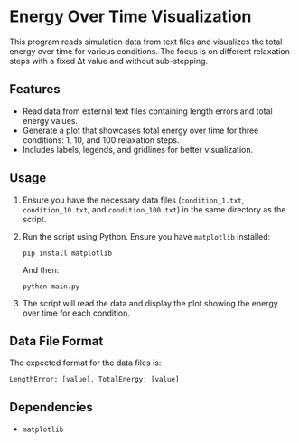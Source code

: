 # Energy Over Time Visualization

This program reads simulation data from text files and visualizes the total energy over time for various conditions. The focus is on different relaxation steps with a fixed Δt value and without sub-stepping.

## Features

- Read data from external text files containing length errors and total energy values.
- Generate a plot that showcases total energy over time for three conditions: 1, 10, and 100 relaxation steps.
- Includes labels, legends, and gridlines for better visualization.

## Usage

1. Ensure you have the necessary data files (`condition_1.txt`, `condition_10.txt`, and `condition_100.txt`) in the same directory as the script.
2. Run the script using Python. Ensure you have `matplotlib` installed:

   `pip install matplotlib`

   And then:

   `python main.py`

3. The script will read the data and display the plot showing the energy over time for each condition.

## Data File Format

The expected format for the data files is:

`LengthError: [value], TotalEnergy: [value]`

## Dependencies

- `matplotlib`
